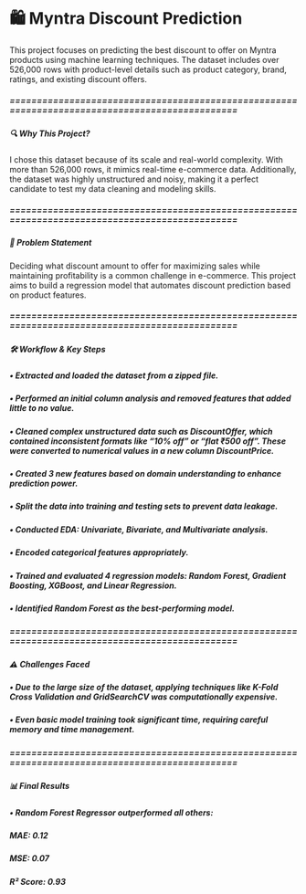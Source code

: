 # 🛍️ Myntra Discount Prediction
This project focuses on predicting the best discount to offer on Myntra products using machine learning techniques. The dataset includes over 526,000 rows with product-level details such as product category, brand, ratings, and existing discount offers.

##### =============================================================================================== 

##### 🔍 Why This Project?
I chose this dataset because of its scale and real-world complexity. With more than 526,000 rows, it mimics real-time e-commerce data. Additionally, the dataset was highly unstructured and noisy, making it a perfect candidate to test my data cleaning and modeling skills.

##### =============================================================================================== 

##### 🎯 Problem Statement
Deciding what discount amount to offer for maximizing sales while maintaining profitability is a common challenge in e-commerce. This project aims to build a regression model that automates discount prediction based on product features.

##### =============================================================================================== 

##### 🛠️ Workflow & Key Steps
##### • Extracted and loaded the dataset from a zipped file.
##### • Performed an initial column analysis and removed features that added little to no value.
##### • Cleaned complex unstructured data such as DiscountOffer, which contained inconsistent formats like “10% off” or “flat ₹500 off”. These were converted to numerical values in a new column DiscountPrice.
##### • Created 3 new features based on domain understanding to enhance prediction power.
##### • Split the data into training and testing sets to prevent data leakage.
##### • Conducted EDA: Univariate, Bivariate, and Multivariate analysis.
##### • Encoded categorical features appropriately.
##### • Trained and evaluated 4 regression models: Random Forest, Gradient Boosting, XGBoost, and Linear Regression.
##### • Identified Random Forest as the best-performing model.

##### =============================================================================================== 

##### ⚠️ Challenges Faced
##### • Due to the large size of the dataset, applying techniques like K-Fold Cross Validation and GridSearchCV was computationally expensive.
##### • Even basic model training took significant time, requiring careful memory and time management.

##### =============================================================================================== 

##### 📊 Final Results
##### • Random Forest Regressor outperformed all others:

##### MAE: 0.12
##### MSE: 0.07
##### R² Score: 0.93

